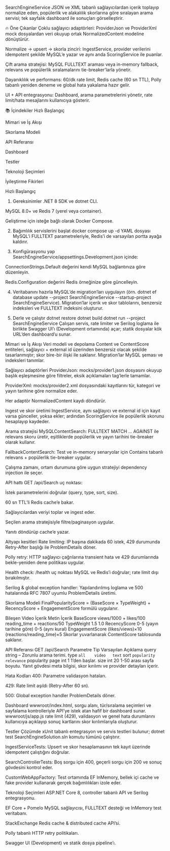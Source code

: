 SearchEngineService
JSON ve XML tabanlı sağlayıcılardan içerik toplayıp normalize eden, popülerlik ve alakalılık skorlarına göre sıralayan arama servisi; tek sayfalık dashboard ile sonuçları görselleştirir.

🔥 Öne Çıkanlar
Çoklu sağlayıcı adaptörleri: ProviderJson ve ProviderXml mock dosyalardan veri okuyup ortak NormalizedContent modeline dönüştürür.

Normalize → upsert → skorla zinciri: IngestService, provider verilerini idempotent şekilde MySQL’e yazar ve aynı anda ScoringService ile puanlar.

Çift arama stratejisi: MySQL FULLTEXT araması veya in-memory fallback, relevans ve popülerlik sıralamalarını tie-breaker’larla yönetir.

Dayanıklılık ve performans: 60/dk rate limit, Redis cache (60 sn TTL), Polly tabanlı yeniden deneme ve global hata yakalama hazır gelir.

UI + API entegrasyonu: Dashboard, arama parametrelerini yönetir, rate limit/hata mesajlarını kullanıcıya gösterir.

📚 İçindekiler
Hızlı Başlangıç

Mimari ve İş Akışı

Skorlama Modeli

API Referansı

Dashboard

Testler

Teknoloji Seçimleri

İyileştirme Fikirleri

Hızlı Başlangıç
1. Gereksinimler
.NET 8 SDK ve dotnet CLI.

MySQL 8.0+ ve Redis 7 (yerel veya container).

Geliştirme için isteğe bağlı olarak Docker Compose.

2. Bağımlılık servislerini başlat
docker compose up -d
YAML dosyası MySQL’i FULLTEXT parametreleriyle, Redis’i de varsayılan portta ayağa kaldırır.

3. Konfigürasyonu yap
SearchEngineService/appsettings.Development.json içinde:

ConnectionStrings.Default değerini kendi MySQL bağlantınıza göre düzenleyin.

Redis.Configuration değerini Redis örneğinize göre güncelleyin.

4. Veritabanını hazırla
MySQL’de migration’ları uygulayın (örn. dotnet ef database update --project SearchEngineService --startup-project SearchEngineService). Migration’lar içerik ve skor tablolarını, benzersiz indeksleri ve FULLTEXT indeksini oluşturur.

5. Derle ve çalıştır
dotnet restore
dotnet build
dotnet run --project SearchEngineService
Çalışan servis, rate limiter ve Serilog loglama ile birlikte Swagger UI’ı (Development ortamında) açar; statik dosyalar kök URL’den dashboard’u sunar.

Mimari ve İş Akışı
Veri modeli ve depolama
Content ve ContentScore entiteleri, sağlayıcı + external id üzerinden benzersiz olacak şekilde tasarlanmıştır; skor bire-bir ilişki ile saklanır. Migration’lar MySQL şeması ve indeksleri tanımlar.

Sağlayıcı adaptörleri
ProviderJson: mocks/provider1.json dosyasını okuyup başlık eşleşmesine göre filtreler, eksik açıklamaları tag’lerle tamamlar.

ProviderXml: mocks/provider2.xml dosyasındaki <item> kayıtlarını tür, kategori ve yayın tarihine göre normalize eder.

Her adaptör NormalizedContent kaydı döndürür.

Ingest ve skor üretimi
IngestService, aynı sağlayıcı ve external id için kayıt varsa günceller, yoksa ekler; ardından ScoringService ile popülerlik skorunu hesaplayıp kaydeder.

Arama stratejisi
MySQLContentSearch: FULLTEXT MATCH ... AGAINST ile relevans skoru üretir, eşitliklerde popülerlik ve yayın tarihini tie-breaker olarak kullanır.

FallbackContentSearch: Test ve in-memory senaryolar için Contains tabanlı relevans + popülerlik tie-breaker uygular.

Çalışma zamanı, ortam durumuna göre uygun stratejiyi dependency injection ile seçer.

API hattı
GET /api/Search uç noktası:

İstek parametrelerini doğrular (query, type, sort, size).

60 sn TTL’li Redis cache’e bakar.

Sağlayıcılardan veriyi toplar ve ingest eder.

Seçilen arama stratejisiyle filtre/paginasyon uygular.

Yanıtı döndürüp cache’e yazar.

Altyapı kesitleri
Rate limiting: IP başına dakikada 60 istek, 429 durumunda Retry-After başlığı ile ProblemDetails döner.

Polly retry: HTTP sağlayıcı çağrılarına transient hata ve 429 durumlarında bekle-yeniden dene politikası uygular.

Health check: /health uç noktası MySQL ve Redis’i doğrular; rate limit dışı bırakılmıştır.

Serilog & global exception handler: Yapılandırılmış loglama ve 500 hatalarında RFC 7807 uyumlu ProblemDetails üretimi.

Skorlama Modeli
FinalPopularityScore = (BaseScore × TypeWeight) + RecencyScore + EngagementScore formülü uygulanır.

Bileşen	Video İçerik	Metin İçerik
BaseScore	views/1000 + likes/100	reading_time + reactions/50
TypeWeight	1.5	1.0
RecencyScore	0-5 (yayın tarihine göre)	0-5 (aynı kural)
EngagementScore	(likes/views)×10	(reactions/reading_time)×5
Skorlar yuvarlanarak ContentScore tablosunda saklanır.

API Referansı
GET /api/Search
Parametre	Tip	Varsayılan	Açıklama
query	string	–	Zorunlu arama terimi.
type	`all	video	text`
sort	`popularity	relevance`	popularity
page	int	1	1’den başlar.
size	int	20	1-50 arası sayfa boyutu.
Yanıt gövdesi meta bilgisi, skor kırılımı ve provider detayları içerir.

Hata Kodları
400: Parametre validasyon hataları.

429: Rate limit aşıldı (Retry-After 60 sn).

500: Global exception handler ProblemDetails döner.

Dashboard
wwwroot/index.html, sorgu alanı, tür/sıralama seçimleri ve sayfalama kontrolleriyle API’ye istek atan hafif bir dashboard sunar.
wwwroot/js/app.js rate limit (429), validasyon ve genel hata durumlarını kullanıcıya açıklayıp sonuç kartlarını skor kırılımlarıyla oluşturur.

Testler
Çözümde xUnit tabanlı entegrasyon ve servis testleri bulunur; dotnet test SearchEngineSolution.sln komutu tümünü çalıştırır.

IngestServiceTests: Upsert ve skor hesaplamasının tek kayıt üzerinde idempotent çalıştığını doğrular.

SearchControllerTests: Boş sorgu için 400, geçerli sorgu için 200 ve sonuç gövdesini kontrol eder.

CustomWebAppFactory: Test ortamında EF InMemory, bellek içi cache ve fake provider kullanarak gerçek bağımlılıkları izole eder.

Teknoloji Seçimleri
ASP.NET Core 8, controller tabanlı API ve Serilog entegrasyonu.

EF Core + Pomelo MySQL sağlayıcısı, FULLTEXT desteği ve InMemory test veritabanı.

StackExchange Redis cache & distributed cache API’si.

Polly tabanlı HTTP retry politikaları.

Swagger UI (Development) ve statik dosya pipeline’ı.

